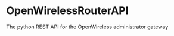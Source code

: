 OpenWirelessRouterAPI
=====================

The python REST API for the OpenWireless administrator gateway
